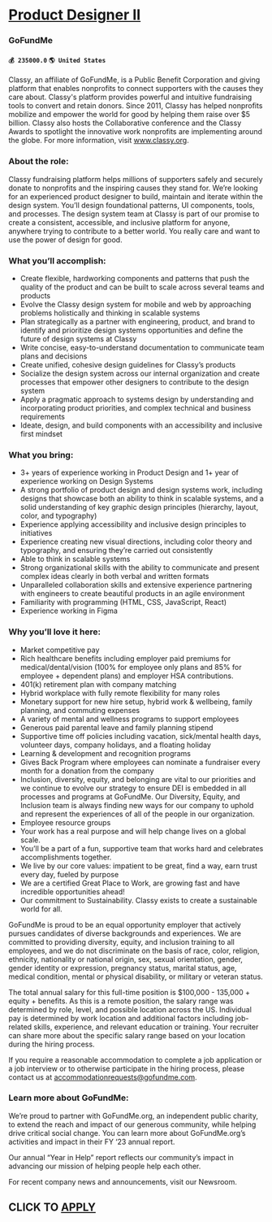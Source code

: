 # [Product Designer II](https://www.remotewlb.com/apply/product-designer-ii-73247)  
### GoFundMe  
#### `💰 235000.0` `🌎 United States`  

Classy, an affiliate of GoFundMe, is a Public Benefit Corporation and giving platform that enables nonprofits to connect supporters with the causes they care about. Classy's platform provides powerful and intuitive fundraising tools to convert and retain donors. Since 2011, Classy has helped nonprofits mobilize and empower the world for good by helping them raise over $5 billion. Classy also hosts the Collaborative conference and the Classy Awards to spotlight the innovative work nonprofits are implementing around the globe. For more information, visit www.classy.org.

### About the role:

Classy fundraising platform helps millions of supporters safely and securely donate to nonprofits and the inspiring causes they stand for. We’re looking for an experienced product designer to build, maintain and iterate within the design system. You’ll design foundational patterns, UI components, tools, and processes. The design system team at Classy is part of our promise to create a consistent, accessible, and inclusive platform for anyone, anywhere trying to contribute to a better world. You really care and want to use the power of design for good.

### What you’ll accomplish:

  * Create flexible, hardworking components and patterns that push the quality of the product and can be built to scale across several teams and products
  * Evolve the Classy design system for mobile and web by approaching problems holistically and thinking in scalable systems
  * Plan strategically as a partner with engineering, product, and brand to identify and prioritize design systems opportunities and define the future of design systems at Classy
  * Write concise, easy-to-understand documentation to communicate team plans and decisions
  * Create unified, cohesive design guidelines for Classy’s products
  * Socialize the design system across our internal organization and create processes that empower other designers to contribute to the design system
  * Apply a pragmatic approach to systems design by understanding and incorporating product priorities, and complex technical and business requirements
  * Ideate, design, and build components with an accessibility and inclusive first mindset

### What you bring:

  * 3+ years of experience working in Product Design and 1+ year of experience working on Design Systems
  * A strong portfolio of product design and design systems work, including designs that showcase both an ability to think in scalable systems, and a solid understanding of key graphic design principles (hierarchy, layout, color, and typography)
  * Experience applying accessibility and inclusive design principles to initiatives
  * Experience creating new visual directions, including color theory and typography, and ensuring they’re carried out consistently
  * Able to think in scalable systems
  * Strong organizational skills with the ability to communicate and present complex ideas clearly in both verbal and written formats
  * Unparalleled collaboration skills and extensive experience partnering with engineers to create beautiful products in an agile environment
  * Familiarity with programming (HTML, CSS, JavaScript, React)
  * Experience working in Figma

### Why you’ll love it here:

  * Market competitive pay
  * Rich healthcare benefits including employer paid premiums for medical/dental/vision (100% for employee only plans and 85% for employee + dependent plans) and employer HSA contributions. 
  * 401(k) retirement plan with company matching
  * Hybrid workplace with fully remote flexibility for many roles
  * Monetary support for new hire setup, hybrid work & wellbeing, family planning, and commuting expenses
  * A variety of mental and wellness programs to support employees 
  * Generous paid parental leave and family planning stipend
  * Supportive time off policies including vacation, sick/mental health days, volunteer days, company holidays, and a floating holiday
  * Learning & development and recognition programs
  * Gives Back Program where employees can nominate a fundraiser every month for a donation from the company
  * Inclusion, diversity, equity, and belonging are vital to our priorities and we continue to evolve our strategy to ensure DEI is embedded in all processes and programs at GoFundMe. Our Diversity, Equity, and Inclusion team is always finding new ways for our company to uphold and represent the experiences of all of the people in our organization.
  * Employee resource groups
  * Your work has a real purpose and will help change lives on a global scale.
  * You’ll be a part of a fun, supportive team that works hard and celebrates accomplishments together. 
  * We live by our core values: impatient to be great, find a way, earn trust every day, fueled by purpose
  * We are a certified Great Place to Work, are growing fast and have incredible opportunities ahead!
  * Our commitment to Sustainability. Classy exists to create a sustainable world for all. 

GoFundMe is proud to be an equal opportunity employer that actively pursues candidates of diverse backgrounds and experiences. We are committed to providing diversity, equity, and inclusion training to all employees, and we do not discriminate on the basis of race, color, religion, ethnicity, nationality or national origin, sex, sexual orientation, gender, gender identity or expression, pregnancy status, marital status, age, medical condition, mental or physical disability, or military or veteran status.

The total annual salary for this full-time position is $100,000 - 135,000 + equity + benefits. As this is a remote position, the salary range was determined by role, level, and possible location across the US. Individual pay is determined by work location and additional factors including job-related skills, experience, and relevant education or training. Your recruiter can share more about the specific salary range based on your location during the hiring process.  
  
If you require a reasonable accommodation to complete a job application or a job interview or to otherwise participate in the hiring process, please contact us at accommodationrequests@gofundme.com.

### Learn more about GoFundMe:

We’re proud to partner with GoFundMe.org, an independent public charity, to extend the reach and impact of our generous community, while helping drive critical social change. You can learn more about GoFundMe.org’s activities and impact in their FY ‘23 annual report.

Our annual “Year in Help” report reflects our community’s impact in advancing our mission of helping people help each other.

For recent company news and announcements, visit our Newsroom.

  
## CLICK TO [APPLY](https://www.remotewlb.com/apply/product-designer-ii-73247)

